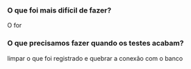### O que foi mais difícil de fazer?
O for

### O que precisamos fazer quando os testes acabam?
limpar o que foi registrado e quebrar a conexão com o banco

